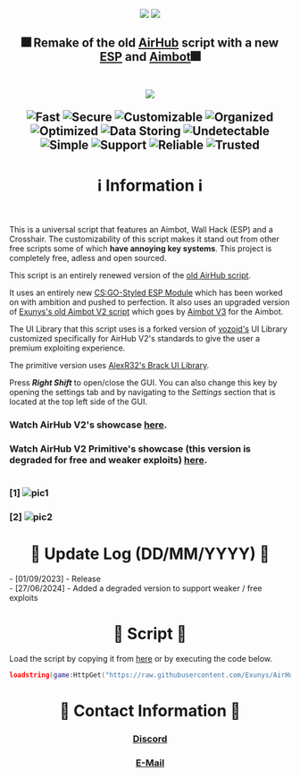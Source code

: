 <p align="center">
  <img src="https://github.com/Exunys/AirHub-V2/assets/76539058/9d9e3bde-c431-42b1-b014-ed64d284447f" />
  <img src="https://visitor-badge.laobi.icu/badge?page_id=Exunys.AirHub-V2&left_color=black&right_color=purple" />
</p>

<h2 align="center"> 🎆 Remake of the old <a href="https://github.com/Exunys/AirHub">AirHub</a> script with a new <a href="https://github.com/Exunys/Exunys-ESP">ESP</a> and <a href="https://github.com/Exunys/Aimbot-V3">Aimbot</a>🎆

<br>
<br>

<p align="center">
  <img src="https://github.com/Exunys/AirHub-V2/assets/76539058/b1faa804-64b6-4b57-a968-835d913f2ccf" />
</p>

![Fast](https://img.shields.io/badge/Fast-blue) ![Secure](https://img.shields.io/badge/Secure-darkgreen) ![Customizable](https://img.shields.io/badge/Customizable-purple) ![Organized](https://img.shields.io/badge/Organized-red) ![Optimized](https://img.shields.io/badge/Optimized-darkblue) ![Data Storing](https://img.shields.io/badge/Data-Storing-green) ![Undetectable](https://img.shields.io/badge/Undetectable-violet) ![Simple](https://img.shields.io/badge/Simple-yellow) ![Support](https://img.shields.io/badge/Multiplatform-Support-darkred) ![Reliable](https://img.shields.io/badge/Reliable-lightblue) ![Trusted](https://img.shields.io/badge/Trusted-lightgreen) </h2>
<h1 align="center"> ℹ️  Information  ℹ️<br><br></h1>

This is a universal script that features an Aimbot, Wall Hack (ESP) and a Crosshair. The customizability of this script makes it stand out from other free scripts some of which **have annoying key systems**. This project is completely free, adless and open sourced.

This script is an entirely renewed version of the [old AirHub script](https://github.com/Exunys/AirHub). 

It uses an entirely new [CS:GO-Styled ESP Module](https://github.com/Exunys/Exunys-ESP) which has been worked on with ambition and pushed to perfection. It also uses an upgraded version of [Exunys's old Aimbot V2 script](https://github.com/Exunys/Aimbot-V2) which goes by [Aimbot V3](https://github.com/Exunys/Aimbot-V3) for the Aimbot.

The UI Library that this script uses is a forked version of [vozoid's](https://github.com/vozoid) UI Library customized specifically for AirHub V2's standards to give the user a premium exploiting experience.

The primitive version uses [AlexR32's Brack UI Library](https://github.com/AlexR32/Bracket).

Press ***Right Shift*** to open/close the GUI. You can also change this key by opening the settings tab and by navigating to the *Settings* section that is located at the top left side of the GUI.

### Watch AirHub V2's showcase [here](https://www.youtube.com/watch?v=sTnXw89-O0s).

### Watch AirHub V2 Primitive's showcase (this version is degraded for free and weaker exploits) [here](https://youtu.be/nGR_FyJ2qRI?si=8Zp0hkOEz6G2-fFG).

#
### [1] ![pic1](https://github.com/Exunys/AirHub-V2/assets/76539058/bc4f83be-132c-4146-8561-2aea5a712a9b)
### [2] ![pic2](https://github.com/Exunys/AirHub-V2/assets/76539058/bc03fa46-846d-445f-9483-9c91d2ec1b3e)

#

<h1 align="center"> 📑 Update Log (DD/MM/YYYY) 📑 </h1>
- [01/09/2023] - Release<br>
- [27/06/2024] - Added a degraded version to support weaker / free exploits 

#

<h1 align="center"> 📑 Script 📑</h1>

Load the script by copying it from [here](https://github.com/Exunys/AirHub-V2/blob/main/src/Main.lua) or by executing the code below.
```lua
loadstring(game:HttpGet("https://raw.githubusercontent.com/Exunys/AirHub-V2/main/src/Main.lua"))()
```

#

<h1 align="center"> 📧 Contact Information 📧</h1>

<h3 align="center"> <a href="https://discord.com/users/611111398818316309">Discord</a></h3>
<h3 align="center"> <a href="mailto:exunys@gang.email">E-Mail</a></h3>
